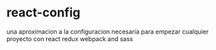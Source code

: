 # react-config

una aproximacion a la configuracion necesaria para empezar cualquier proyecto con react redux webpack and sass